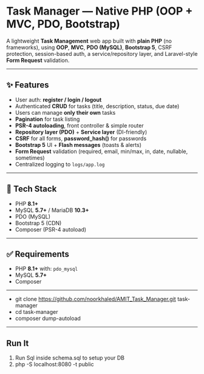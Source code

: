 # Task Manager — Native PHP (OOP + MVC, PDO, Bootstrap)

A lightweight **Task Management** web app built with **plain PHP** (no frameworks), using **OOP**, **MVC**, **PDO (MySQL)**, **Bootstrap 5**, CSRF protection, session-based auth, a service/repository layer, and Laravel-style **Form Request** validation.

---

## ✨ Features

- User auth: **register / login / logout**
- Authenticated **CRUD** for tasks (title, description, status, due date)
- Users can manage **only their own** tasks
- **Pagination** for task listing
- **PSR-4 autoloading**, front controller & simple router
- **Repository layer (PDO)** + **Service layer** (DI-friendly)
- **CSRF** for all forms, **password_hash()** for passwords
- **Bootstrap 5** UI + **Flash messages** (toasts & alerts)
- **Form Request** validation (required, email, min/max, in, date, nullable, sometimes)
- Centralized logging to `logs/app.log`

---

## 🧱 Tech Stack

- PHP **8.1+**
- MySQL **5.7+** / MariaDB **10.3+**
- PDO (MySQL)
- Bootstrap 5 (CDN)
- Composer (PSR-4 autoload)

---

## ✅ Requirements

- PHP **8.1+** with: `pdo_mysql`
- MySQL **5.7+**
- Composer

---
- git clone https://github.com/noorkhaled/AMIT_Task_Manager.git task-manager
- cd task-manager
- composer dump-autoload
----
## Run It
1) Run Sql inside schema.sql to setup your DB
2) php -S localhost:8080 -t public

